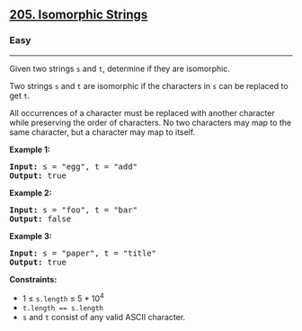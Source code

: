 <h2><a href="https://leetcode.com/problems/isomorphic-strings">205. Isomorphic Strings</a></h2>
<h3>Easy</h3>
<hr>
<p>Given two strings <code>s</code> and <code>t</code>, determine if they are isomorphic.</p>
<p>Two strings <code>s</code> and <code>t</code> are isomorphic if the characters in <code>s</code> can be replaced to get <code>t</code>.</p>
<p>All occurrences of a character must be replaced with another character while preserving the order of characters. No two characters may map to the same character, but a character may map to itself.</p>

<p><strong>Example 1:</strong></p>
<pre>
<strong>Input:</strong> s = "egg", t = "add"
<strong>Output:</strong> true
</pre>

<p><strong>Example 2:</strong></p>
<pre>
<strong>Input:</strong> s = "foo", t = "bar"
<strong>Output:</strong> false
</pre>

<p><strong>Example 3:</strong></p>
<pre>
<strong>Input:</strong> s = "paper", t = "title"
<strong>Output:</strong> true
</pre>

<p><strong>Constraints:</strong></p>
<ul>
<li>1 ≤ <code>s.length</code> ≤ 5 * 10<sup>4</sup></li>
<li><code>t.length == s.length</code></li>
<li><code>s</code> and <code>t</code> consist of any valid ASCII character.</li>
</ul>
